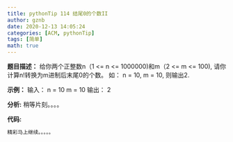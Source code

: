 ```yaml
---
title: pythonTip 114 结尾0的个数II
author: gznb
date: 2020-12-13 14:05:24
categories: [ACM, pythonTip]
tags: [简单]
math: true
---
```


**题目描述：**
给你两个正整数n（1 <= n <= 1000000)和m（2 <= m <= 100), 请你计算n!转换为m进制后末尾0的个数。
如：
n = 10, m = 10, 则输出2.

**示例：**
输入：
n = 10
m = 10
输出：
2


**分析:**
稍等片刻。。。。

**代码:**
```python
精彩马上继续。。。。。
```
